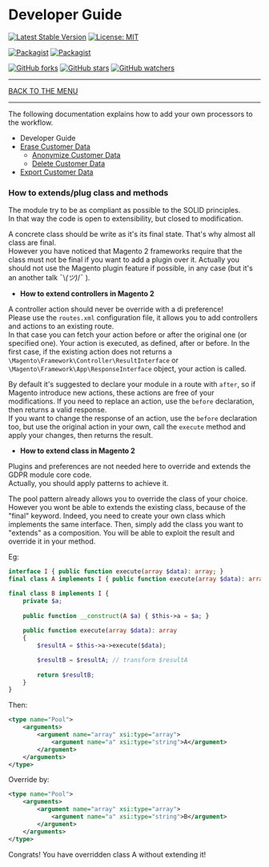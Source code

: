 # Developer Guide

[![Latest Stable Version](https://img.shields.io/packagist/v/opengento/module-gdpr.svg?style=flat-square)](https://packagist.org/packages/opengento/module-gdpr)
[![License: MIT](https://img.shields.io/github/license/opengento/magento2-gdpr.svg?style=flat-square)](./LICENSE)

[![Packagist](https://img.shields.io/packagist/dt/opengento/module-gdpr.svg?style=flat-square)](https://packagist.org/packages/opengento/module-gdpr)
[![Packagist](https://img.shields.io/packagist/dm/opengento/module-gdpr.svg?style=flat-square)](https://packagist.org/packages/opengento/module-gdpr)

[![GitHub forks](https://img.shields.io/github/forks/opengento/magento2-gdpr.svg?style=social)](https://github.com/opengento/magento2-gdpr/network/members)
[![GitHub stars](https://img.shields.io/github/stars/opengento/magento2-gdpr.svg?style=social)](https://github.com/opengento/magento2-gdpr/stargazers)
[![GitHub watchers](https://img.shields.io/github/watchers/opengento/magento2-gdpr.svg?style=social)](https://github.com/opengento/magento2-gdpr/watchers)

___

[BACK TO THE MENU](/magento2-gdpr/)

___

The following documentation explains how to add your own processors to the workflow.

* Developer Guide
* [Erase Customer Data](/magento2-gdpr/developer-guide/erase-customer-data)
    * [Anonymize Customer Data](/magento2-gdpr/developer-guide/anonymize-customer-data)
    * [Delete Customer Data](/magento2-gdpr/developer-guide/delete-customer-data)
* [Export Customer Data](/magento2-gdpr/developer-guide/export-customer-data)

### How to extends/plug class and methods

The module try to be as compliant as possible to the SOLID principles.  
In that way the code is open to extensibility, but closed to modification.  

A concrete class should be write as it's its final state. That's why almost all class are final.  
However you have noticed that Magento 2 frameworks require that the class must not be final if you
want to add a plugin over it. Actually you should not use the Magento plugin feature if possible, in any case
(but it's an another talk ¯\\_(ツ)_/¯ ). 

- **How to extend controllers in Magento 2**

A controller action should never be override with a di preference!  
Please use the `routes.xml` configuration file, it allows you to add controllers and actions to an existing route.   
In that case you can fetch your action before or after the original one (or specified one). Your action is executed,
as defined, after or before. In the first case, if the existing action does not returns a `\Magento\Framework\Controller\ResultInterface`
or `\Magento\Framework\App\ResponseInterface` object, your action is called.  

By default it's suggested to declare your module in a route with `after`, so if Magento introduce new actions,
these actions are free of your modifications.
If you need to replace an action, use the `before` declaration, then returns a valid response.  
If you want to change the response of an action, use the `before` declaration too, but use the original action in your own,
call the `execute` method and apply your changes, then returns the result.

- **How to extend class in Magento 2**

Plugins and preferences are not needed here to override and extends the GDPR module core code.  
Actually, you should apply patterns to achieve it.

The pool pattern already allows you to override the class of your choice.  
However you wont be able to extends the existing class, because of the "final" keyword. Indeed, you need to create your 
own class which implements the same interface. Then, simply add the class you want to "extends" as a composition. You will be able to 
exploit the result and override it in your method.

Eg: 
```php
interface I { public function execute(array $data): array; }
final class A implements I { public function execute(array $data): array { //process $data } }

final class B implements I {
    private $a;
    
    public function __construct(A $a) { $this->a = $a; }
    
    public function execute(array $data): array
    {
        $resultA = $this->a->execute($data);

        $resultB = $resultA; // transform $resultA
        
        return $resultB;
    }
}
```
Then:  
```xml
<type name="Pool">
    <arguments>
        <argument name="array" xsi:type="array">
            <argument name="a" xsi:type="string">A</argument>        
        </argument>
    </arguments>
</type>
```
Override by:  
```xml
<type name="Pool">
    <arguments>
        <argument name="array" xsi:type="array">
            <argument name="a" xsi:type="string">B</argument>        
        </argument>
    </arguments>
</type>
```
Congrats! You have overridden class A without extending it!
